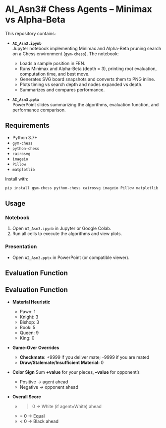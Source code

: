 # AI_Asn3# Chess Agents – Minimax vs Alpha-Beta

This repository contains:

- **`AI_Asn3.ipynb`**  
  Jupyter notebook implementing Minimax and Alpha-Beta pruning search on a Chess environment (`gym-chess`). The notebook:
  - Loads a sample position in FEN.
  - Runs Minimax and Alpha-Beta (depth = 3), printing root evaluation, computation time, and best move.
  - Generates SVG board snapshots and converts them to PNG inline.
  - Plots timing vs search depth and nodes expanded vs depth.
  - Summarizes and compares performance.

- **`AI_Asn3.pptx`**  
  PowerPoint slides summarizing the algorithms, evaluation function, and performance comparison.

## Requirements

- Python 3.7+  
- `gym-chess`  
- `python-chess`  
- `cairosvg`  
- `imageio`  
- `Pillow`  
- `matplotlib`

Install with:
```bash
pip install gym-chess python-chess cairosvg imageio Pillow matplotlib
```

## Usage

### Notebook

1. Open `AI_Asn3.ipynb` in Jupyter or Google Colab.
2. Run all cells to execute the algorithms and view plots.

### Presentation

- Open `AI_Asn3.pptx` in PowerPoint (or compatible viewer).

## Evaluation Function

## Evaluation Function

- **Material Heuristic**
  - Pawn: 1
  - Knight: 3
  - Bishop: 3
  - Rook: 5
  - Queen: 9
  - King: 0

- **Game-Over Overrides**
  - **Checkmate:** +9999 if you deliver mate; –9999 if you are mated
  - **Draw/Stalemate/Insufficient Material:** 0

- **Color Sign**
  Sum **+value** for your pieces, **–value** for opponent’s  
  - Positive → agent ahead  
  - Negative → opponent ahead  

- **Overall Score**
  - > 0 → White (if agent=White) ahead  
  - = 0 → Equal  
  - < 0 → Black ahead

